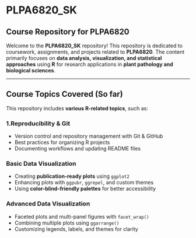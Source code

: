 # **PLPA6820_SK**
## **Course Repository for PLPA6820**

Welcome to the **PLPA6820_SK** repository! This repository is dedicated to coursework, assignments, and projects related to **PLPA6820**. The content primarily focuses on **data analysis, visualization, and statistical approaches** using **R** for research applications in **plant pathology and biological sciences**.

---

## **Course Topics Covered (So far)**
This repository includes **various R-related topics**, such as:


### **1.Reproducibility & Git**
- Version control and repository management with Git & GitHub
- Best practices for organizing R projects
- Documenting workflows and updating README files

### **Basic Data Visualization**
- Creating **publication-ready plots** using `ggplot2`
- Enhancing plots with `ggpubr`, `ggrepel`, and custom themes
- Using **color-blind-friendly palettes** for better accessibility

### **Advanced Data Visualization**
- Faceted plots and multi-panel figures with `facet_wrap()`
- Combining multiple plots using `ggarrange()`
- Customizing legends, labels, and themes for clarity

